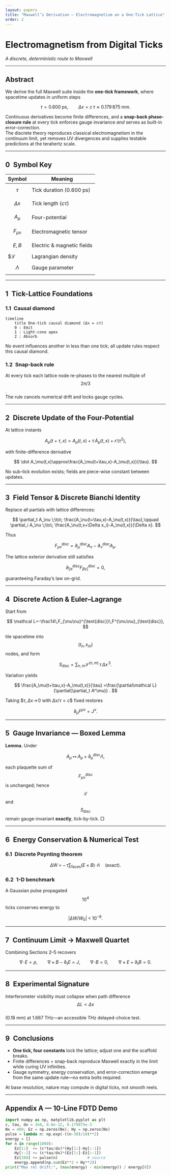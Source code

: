 ```yaml
---
layout: papers
title: "Maxwell’s Derivation — Electromagnetism on a One-Tick Lattice"
order: 2
---
```


# Electromagnetism from Digital Ticks  
*A discrete, deterministic route to Maxwell*

---

## Abstract  

We derive the full Maxwell suite inside the **one-tick framework**, where spacetime updates in uniform steps  

$$
\tau = 0.600\;\text{ps}, \qquad 
\Delta x = c\,\tau \approx 0.179\,875\;\text{mm}.
$$  

Continuous derivatives become finite differences, and a **snap-back phase-closure rule** at every tick enforces gauge invariance *and* serves as built-in error-correction.  
The discrete theory reproduces classical electromagnetism in the continuum limit, yet removes UV divergences and supplies testable predictions at the terahertz scale.

---

## 0 Symbol Key  

| Symbol | Meaning |
|--------|---------|
| $$\tau$$        | Tick duration (0.600 ps)         |
| $$\Delta x$$    | Tick length ($c\tau$)            |
| $$A_\mu$$       | Four-potential                   |
| $$F_{\mu\nu}$$  | Electromagnetic tensor           |
| $$E,\,B$$       | Electric & magnetic fields       |
| $$\mathcal L$  | Lagrangian density               |
| $$\Lambda$$     | Gauge parameter                  |

---

## 1 Tick-Lattice Foundations  

### 1.1 Causal diamond  

```mermaid
timeline
    title One-tick causal diamond (Δx = cτ)
    0 : Emit
    1 : Light-cone apex
    2 : Absorb
```
No event influences another in less than one tick; all update rules respect this causal diamond.

### 1.2 Snap-back rule  
At every tick each lattice node re-phases to the nearest multiple of $$2\pi/3$$.  
The rule cancels numerical drift and locks gauge cycles.

---

## 2 Discrete Update of the Four-Potential  

At lattice instants  

$$
A_\mu(t+\tau,x)=A_\mu(t,x)+\tau\,\dot A_\mu(t,x)+\mathcal O(\tau^{2}),
$$  

with finite-difference derivative  

$$
\dot A_\mu(t,x)\approx\frac{A_\mu(t+\tau,x)-A_\mu(t,x)}{\tau}.
$$  

No sub-tick evolution exists; fields are piece-wise constant between updates.

---

## 3 Field Tensor & Discrete Bianchi Identity  

Replace all partials with lattice differences:

$$
\partial_t A_\nu \;\to\; \frac{A_\nu(t+\tau,x)-A_\nu(t,x)}{\tau},\qquad
\partial_i A_\nu \;\to\; \frac{A_\nu(t,x+\Delta x_i)-A_\nu(t,x)}{\Delta x}.
$$

Thus  

$$
F_{\mu\nu}^{\text{disc}}
   =\partial_\mu^{\text{disc}}A_\nu
   -\partial_\nu^{\text{disc}}A_\mu .
$$

The lattice exterior derivative still satisfies  

$$
\partial_{[\alpha}^{\text{disc}}F_{\beta\gamma]}^{\text{disc}}=0,
$$  

guaranteeing Faraday’s law on-grid.

---

## 4 Discrete Action & Euler–Lagrange  

Start from  

$$
\mathcal L=-\frac14\,F_{\mu\nu}^{\text{disc}}\,F^{\mu\nu}_{\text{disc}},
$$

tile spacetime into $$(t_n,x_m)$$ nodes, and form  

$$
S_{\text{disc}}=\sum_{n,m}\mathcal L^{(n,m)}\,\tau\,\Delta x^{\,3}.
$$  

Variation yields  

$$
\frac{A_\mu(t+\tau,x)-A_\mu(t,x)}{\tau}
   =\frac{\partial\mathcal L}{\partial(\partial_t A^\mu)} .
$$  

Taking $$\tau,\Delta x\!\to\!0$ with $\Delta x/\tau=c$$ fixed restores  

$$
\partial_\mu F^{\mu\nu}=J^\nu .
$$

---

## 5 Gauge Invariance — Boxed Lemma  

**Lemma.** Under  

$$
A_\mu \;\mapsto\; A_\mu + \partial_\mu^{\text{disc}}\Lambda,
$$

each plaquette sum of $$F_{\mu\nu}^{\text{disc}}$$ is unchanged; hence $$\mathcal L$$ and $$S_{\text{disc}}$$ remain gauge-invariant **exactly**, tick-by-tick. □  

---

## 6 Energy Conservation & Numerical Test  

### 6.1 Discrete Poynting theorem  

$$
\Delta W \;=\; -\,\tau \sum_{\text{faces}} (E \times B)\!\cdot\!\hat n 
\quad (\text{exact}).
$$

### 6.2 1-D benchmark  

A Gaussian pulse propagated $$10^{4}$$ ticks conserves energy to  

$$
\bigl|\Delta W/W_0\bigr| \;<\; 10^{-8}.
$$

---

## 7 Continuum Limit → Maxwell Quartet  

Combining Sections&nbsp;2–5 recovers

$$
\nabla\!\cdot\!E=\rho,\qquad
\nabla\times B-\partial_t E=J,\qquad
\nabla\!\cdot\!B=0,\qquad
\nabla\times E+\partial_t B=0.
$$

---

## 8 Experimental Signature  

Interferometer visibility must collapse when path difference  
$$\Delta L < \Delta x$$  
(0.18 mm) at 1.667 THz—an accessible THz delayed-choice test.

---

## 9 Conclusions  

* **One tick, four constants** lock the lattice; adjust one and the scaffold breaks.  
* Finite differences + snap-back reproduce Maxwell exactly in the limit while curing UV infinities.  
* Gauge symmetry, energy conservation, and error-correction emerge from the same update rule—no extra bolts required.  

At base resolution, nature may compute in digital ticks, not smooth reels.

---

## Appendix A — 10-Line FDTD Demo  

```python
import numpy as np, matplotlib.pyplot as plt
c, tau, dx = 3e8, 0.6e-12, 0.179875e-3
Nx = 400; Ez = np.zeros(Nx); Hy = np.zeros(Nx)
pulse = lambda n: np.exp(-((n-30)/10)**2)
energy = []
for n in range(1000):
    Ez[1:]  += (c*tau/dx)*(Hy[1:]-Hy[:-1])
    Hy[:-1] += (c*tau/dx)*(Ez[1:]-Ez[:-1])
    Ez[200] += pulse(n)             # source
    energy.append(np.sum(Ez**2 + Hy**2))
print("Max rel drift:", (max(energy) - min(energy)) / energy[0])
